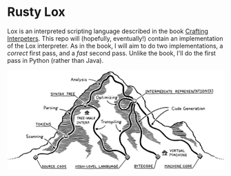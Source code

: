 # Rusty Lox

Lox is an interpreted scripting language described in the book [Crafting Interpeters](https://craftinginterpreters.com/welcome.html). This repo will (hopefully, eventually!) contain an implementation of the Lox interpreter. As in the book, I will aim to do two implementations, a *correct* first pass, and a *fast* second pass. Unlike the book, I'll do the first pass in Python (rather than Java).

![mountain](assets/mountain.png)